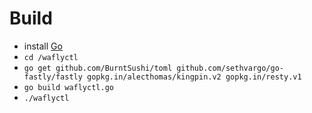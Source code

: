 #  Build
 - install [Go](https://golang.org/doc/install)
 - `cd /waflyctl`
 - `go get github.com/BurntSushi/toml github.com/sethvargo/go-fastly/fastly gopkg.in/alecthomas/kingpin.v2 gopkg.in/resty.v1`
 - `go build waflyctl.go`
 - `./waflyctl`
